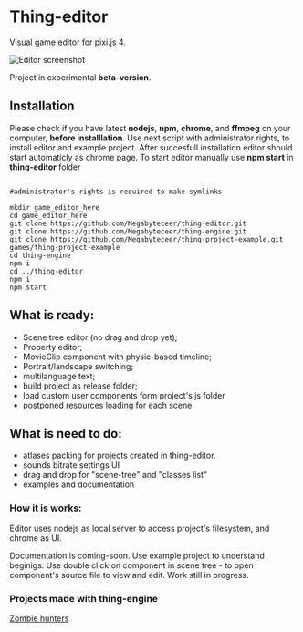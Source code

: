 # Thing-editor

Visual game editor for pixi.js 4.

![Editor screenshot](https://raw.githubusercontent.com/Megabyteceer/thing-editor/master/img/screenshots/thing-editor.jpg)

Project in experimental **beta-version**.

## Installation

Please check if you have latest **nodejs**, **npm**, **chrome**, and **ffmpeg** on your computer, **before installlation**.
Use next script with administrator rights, to install editor and example project.
After succesfull installation editor should start automaticly as chrome page.
To start editor manually use **npm start** in **thing-editor** folder

```

#administrator's rights is required to make symlinks

mkdir game_editor_here
cd game_editor_here
git clone https://github.com/Megabyteceer/thing-editor.git
git clone https://github.com/Megabyteceer/thing-engine.git
git clone https://github.com/Megabyteceer/thing-project-example.git games/thing-project-example
cd thing-engine
npm i
cd ../thing-editor
npm i
npm start

```

## What is ready:
 - Scene tree editor (no drag and drop yet);
 - Property editor;
 - MovieClip component with physic-based timeline;
 - Portrait/landscape switching;
 - multilanguage text;
 - build project as release folder;
 - load custom user components form project's js folder
 - postponed resources loading for each scene

## What is need to do:
 - atlases packing for projects created in thing-editor.
 - sounds bitrate settings UI
 - drag and drop for "scene-tree" and "classes list"
 - examples and documentation
 
### How it is works:
Editor uses nodejs as local server to access project's filesystem, and chrome as UI.

Documentation is coming-soon. Use example project to understand beginigs.
Use double click on component in scene tree - to open component's source file to view and edit.
Work still in progress.

### Projects made with thing-engine
[Zombie hunters](http://zh.pixel-cave.com)
